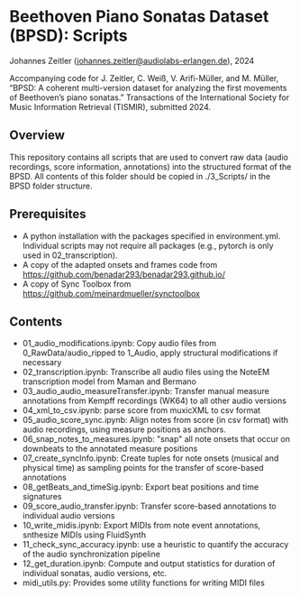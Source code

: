 # Beethoven Piano Sonatas Dataset (BPSD): Scripts 

Johannes Zeitler (johannes.zeitler@audiolabs-erlangen.de), 2024  

Accompanying code for J. Zeitler, C. Weiß, V. Arifi-Müller, and M. Müller, “BPSD: A coherent multi-version dataset for analyzing the first movements of Beethoven’s piano sonatas.” Transactions of the International Society for Music Information Retrieval (TISMIR), submitted 2024.

## Overview

This repository contains all scripts that are used to convert raw data (audio recordings, score information, annotations) into the structured format of the BPSD. All contents of this folder should be copied in ./3_Scripts/ in the BPSD folder structure.


## Prerequisites

- A python installation with the packages specified in environment.yml. Individual scripts may not require all packages (e.g., pytorch is only used in 02_transcription).
- A copy of the adapted onsets and frames code from https://github.com/benadar293/benadar293.github.io/
- A copy of Sync Toolbox from https://github.com/meinardmueller/synctoolbox


## Contents

- 01_audio_modifications.ipynb: Copy audio files from 0_RawData/audio_ripped to 1_Audio, apply structural modifications if necessary
- 02_transcription.ipynb: Transcribe all audio files using the NoteEM transcription model from Maman and Bermano
- 03_audio_audio_measureTransfer.ipynb: Transfer manual measure annotations from Kempff recordings (WK64) to all other audio versions
- 04_xml_to_csv.ipynb: parse score from muxicXML to csv format
- 05_audio_score_sync.ipynb: Align notes from score (in csv format) with audio recordings, using measure positions as anchors.
- 06_snap_notes_to_measures.ipynb: "snap" all note onsets that occur on downbeats to the annotated measure positions
- 07_create_syncInfo.ipynb: Create tuples for note onsets (musical and physical time) as sampling points for the transfer of score-based annotations
- 08_getBeats_and_timeSig.ipynb: Export beat positions and time signatures
- 09_score_audio_transfer.ipynb: Transfer score-based annotations to individual audio versions
- 10_write_midis.ipynb: Export MIDIs from note event annotations, snthesize MIDIs using FluidSynth
- 11_check_sync_accuracy.ipynb: use a heuristic to quantify the accuracy of the audio synchronization pipeline
- 12_get_duration.ipynb: Compute and output statistics for duration of individual sonatas, audio versions, etc.
- midi_utils.py: Provides some utility functions for writing MIDI files
